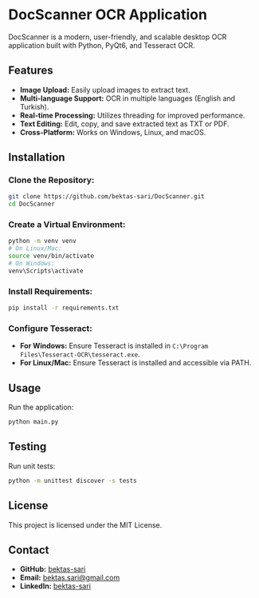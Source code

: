 # DocScanner OCR Application

DocScanner is a modern, user-friendly, and scalable desktop OCR application built with Python, PyQt6, and Tesseract OCR.

## Features

- **Image Upload:** Easily upload images to extract text.
- **Multi-language Support:** OCR in multiple languages (English and Turkish).
- **Real-time Processing:** Utilizes threading for improved performance.
- **Text Editing:** Edit, copy, and save extracted text as TXT or PDF.
- **Cross-Platform:** Works on Windows, Linux, and macOS.

## Installation

### Clone the Repository:
```bash
git clone https://github.com/bektas-sari/DocScanner.git
cd DocScanner
```

### Create a Virtual Environment:
```bash
python -m venv venv
# On Linux/Mac:
source venv/bin/activate
# On Windows:
venv\Scripts\activate
```

### Install Requirements:
```bash
pip install -r requirements.txt
```

### Configure Tesseract:
- **For Windows:** Ensure Tesseract is installed in `C:\Program Files\Tesseract-OCR\tesseract.exe`.
- **For Linux/Mac:** Ensure Tesseract is installed and accessible via PATH.

## Usage

Run the application:
```bash
python main.py
```

## Testing

Run unit tests:
```bash
python -m unittest discover -s tests
```

## License

This project is licensed under the MIT License.

## Contact
- **GitHub:** [bektas-sari](https://github.com/bektas-sari)
- **Email:** [bektas.sari@gmail.com](mailto:bektas.sari@gmail.com)
- **LinkedIn:** [bektas-sari](https://www.linkedin.com/in/bektas-sari)
